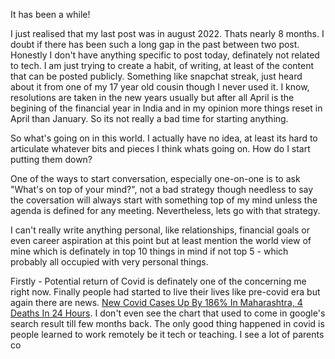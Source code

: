 It has been a while!

I just realised that my last post was in august 2022. Thats nearly 8 months. I doubt if there has been such a long gap in the past between two post. Honestly I don't have anything specific to post today, definately not related to tech. I am just trying to create a habit, of writing, at least of the content that can be posted publicly. Something like snapchat streak, just heard about it from one of my 17 year old cousin though I never used it.  I know, resolutions are taken in the new years usually but after all April is the begining of the financial year in India and in my opinion more things reset in April than January. So its not really a bad time for starting anything.

So what's going on in this world. I actually have no idea, at least its hard to articulate whatever bits and pieces I think whats going on. How do I start putting them down?

One of the ways to start conversation, especially one-on-one is to ask "What's on top of your mind?", not a bad strategy though needless to say the coversation will always start with something top of my mind unless the agenda is defined for any meeting. Nevertheless, lets go with that strategy.

I can't really write anything personal, like relationships, financial goals or even career aspiration at this point but at least mention the world view of mine which is definately in top 10 things in mind if not top 5 - which probably all occupied with very personal things.

Firstly - Potential return of Covid is definately one of the concerning me right now. Finally people had started to live their lives like pre-covid era but again there are news. [New Covid Cases Up By 186% In Maharashtra, 4 Deaths In 24 Hours](https://www.ndtv.com/india-news/new-covid-cases-up-by-186-in-maharashtra-4-deaths-in-24-hours-3920000). I don't even see the chart that used to come in google's search result till few months back. The only good thing happened in covid is people learned to work remotely be it tech or teaching. I see a lot of parents co


 
<!--stackedit_data:
eyJoaXN0b3J5IjpbMTIwMDMxNzQ5OF19
-->